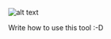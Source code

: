 ![alt text](https://github.com/cuwolf-de/TerminologySpreadsheet/main/wiki/img/example_search.png "Screenshot of Terminology Search")

Write how to use this tool :-D